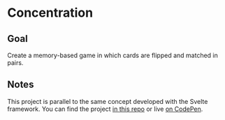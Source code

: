 # Concentration

## Goal

Create a memory-based game in which cards are flipped and matched in pairs.

## Notes

This project is parallel to the same concept developed with the Svelte framework. You can find the project [in this repo](https://github.com/borntofrappe/svelte-tutorial/tree/master/Concentration) or live [on CodePen](https://codepen.io/borntofrappe/pen/yLLVNME).
